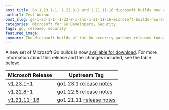 ```yaml
---
post_title: Go 1.23.1-1, 1.22.8-1 and 1.21.11-16 Microsoft builds now available
author1: Test Author
post_slug: go-1-23-1-1--1-22-8-1-and-1-21-11-16-microsoft-builds-now-available
categories: Microsoft for Go Developers, Security
tags: go, release, security
featured_image:
summary: The Microsoft builds of the Go security patches released today, are now available for download.
---
```


A new set of Microsoft Go builds is now [available for download](https://github.com/microsoft/go#binary-distribution). For more information about this release and the changes included, see the table below:

| Microsoft Release | Upstream Tag |
|-------------------|--------------|
| [v1.23.1-1](https://github.com/microsoft/go/releases/tag/v1.23.1-1) | go1.23.1 [release notes](https://go.dev/doc/devel/release#go1.23.1) |
| [v1.22.8-1](https://github.com/microsoft/go/releases/tag/v1.22.8-1) | go1.22.8 [release notes](https://go.dev/doc/devel/release#go1.22.8) |
| [v1.21.11-16](https://github.com/microsoft/go/releases/tag/v1.21.11-16) | go1.21.11 [release notes](https://go.dev/doc/devel/release#go1.21.11) |
